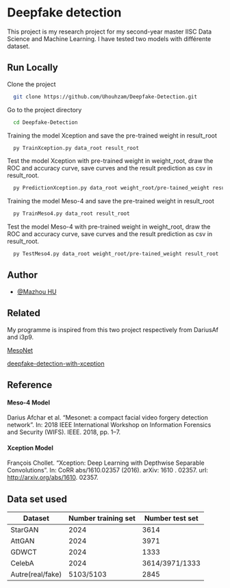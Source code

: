 
# Deepfake detection

 
This project is my research project for my second-year master IISC Data Science and Machine Learning. 
I have tested two models with différente dataset.



## Run Locally

Clone the project

```bash
  git clone https://github.com/Uhouhzam/Deepfake-Detection.git
```

Go to the project directory

```bash
  cd Deepfake-Detection
```

Training the model Xception and save the pre-trained weight in result_root

```bash
  py TrainXception.py data_root result_root
```
Test the model Xception with pre-trained weight in weight_root, 
draw the ROC and accuracy curve, save curves and the result prediction as csv in result_root.

```bash
  py PredictionXception.py data_root weight_root/pre-tained_weight result_root
```
Training the model Meso-4 and save the pre-trained weight in result_root

```bash
  py TrainMeso4.py data_root result_root
```
Test the model Meso-4 with pre-trained weight in weight_root, 
draw the ROC and accuracy curve, save curves and the result prediction as csv in result_root.

```bash
  py TestMeso4.py data_root weight_root/pre-tained_weight result_root
```
## Author

- [@Mazhou HU](https://github.com/Uhouhzam)


## Related

My programme is inspired from this two project respectively from DariusAf and i3p9.

[MesoNet](https://github.com/DariusAf/MesoNet)

[deepfake-detection-with-xception](https://github.com/i3p9/deepfake-detection-with-xception)



## Reference

#### Meso-4 Model

Darius Afchar et al. “Mesonet: a compact facial video forgery detection network”. In: 2018
IEEE International Workshop on Information Forensics and Security (WIFS). IEEE.
2018, pp. 1–7.

#### Xception Model
François Chollet. “Xception: Deep Learning
with Depthwise Separable Convolutions”. In:
CoRR abs/1610.02357 (2016). arXiv: 1610 .
02357. url: http://arxiv.org/abs/1610.
02357.



## Data set used

| Dataset             | Number training set |        Number test set                                                      |
| ----------------- | ----------------------|------------------------------------------- |
| StarGAN |2024  |3614|
| AttGAN | 2024 |3971|
| GDWCT | 2024 |1333|
| CelebA | 2024|3614/3971/1333|
| Autre(real/fake) | 5103/5103 |2845|


